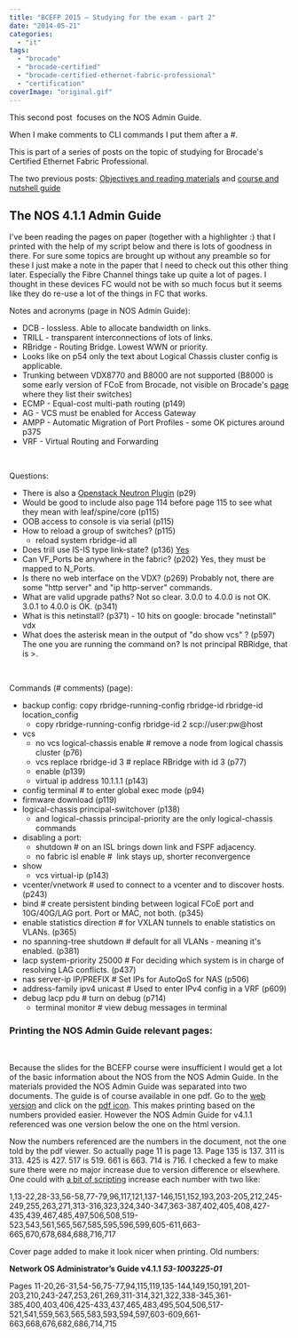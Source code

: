 ```yaml
---
title: "BCEFP 2015 – Studying for the exam - part 2"
date: "2014-05-21"
categories: 
  - "it"
tags: 
  - "brocade"
  - "brocade-certified"
  - "brocade-certified-ethernet-fabric-professional"
  - "certification"
coverImage: "original.gif"
---
```


This second post  focuses on the NOS Admin Guide.

When I make comments to CLI commands I put them after a #.

This is part of a series of posts on the topic of studying for Brocade's Certified Ethernet Fabric Professional.

The two previous posts: [Objectives and reading materials](http://www.guldmyr.com/blog/brocade-certified-ethernet-fabric-professional-2015-beta-exam/ "Brocade Certified Ethernet Fabric Professional 2015 Beta Exam") and [course and nutshell guide](http://www.guldmyr.com/blog/bcefp-2015-studying-for-the-exam/ "BCEFP 2015 – Studying for the exam")

## The NOS 4.1.1 Admin Guide

I've been reading the pages on paper (together with a highlighter :) that I printed with the help of my script below and there is lots of goodness in there. For sure some topics are brought up without any preamble so for these I just make a note in the paper that I need to check out this other thing later. Especially the Fibre Channel things take up quite a lot of pages. I thought in these devices FC would not be with so much focus but it seems like they do re-use a lot of the things in FC that works.

Notes and acronyms (page in NOS Admin Guide):

- DCB - lossless. Able to allocate bandwidth on links.
- TRILL - transparent interconnections of lots of links.
- RBridge - Routing Bridge. Lowest WWN or priority.
- Looks like on p54 only the text about Logical Chassis cluster config is applicable.
- Trunking between VDX8770 and B8000 are not supported (B8000 is some early version of FCoE from Brocade, not visible on Brocade's [page](http://www.brocade.com/products/all/switches/index.page) where they list their switches)
- ECMP - Equal-cost multi-path routing (p149)
- AG - VCS must be enabled for Access Gateway
- AMPP - Automatic Migration of Port Profiles - some OK pictures around p375
- VRF - Virtual Routing and Forwarding

 

Questions:

- There is also a [Openstack Neutron Plugin](https://wiki.openstack.org/wiki/Brocade-neutron-plugin "https://wiki.openstack.org/wiki/Brocade-neutron-plugin") (p29)
- Would be good to include also page 114 before page 115 to see what they mean with leaf/spine/core (p115)
- OOB access to console is via serial (p115)
- How to reload a group of switches? (p115)
    - reload system rbridge-id all
- Does trill use IS-IS type link-state? (p136) [Yes](http://en.wikipedia.org/wiki/TRILL_(computing) "on wikipedia")
- Can VF\_Ports be anywhere in the fabric? (p202) Yes, they must be mapped to N\_Ports.
- Is there no web interface on the VDX? (p269) Probably not, there are some "http server" and "ip http-server" commands.
- What are valid upgrade paths? Not so clear. 3.0.0 to 4.0.0 is not OK. 3.0.1 to 4.0.0 is OK. (p341)
- What is this netinstall? (p371) - 10 hits on google: brocade "netinstall" vdx
- What does the asterisk mean in the output of "do show vcs" ? (p597) The one you are running the command on? Is not principal RBRidge, that is >.

 

Commands (# comments) (page):

- backup config: copy rbridge-running-config rbridge-id rbridge-id location\_config
    - copy rbridge-running-config rbridge-id 2 scp://user:pw@host
- vcs
    - no vcs logical-chassis enable # remove a node from logical chassis cluster (p76)
    - vcs replace rbridge-id 3 # replace RBridge with id 3 (p77)
    - enable (p139)
    - virtual ip address 10.1.1.1 (p143)
- config terminal # to enter global exec mode (p94)
- firmware download (p119)
- logical-chassis principal-switchover (p138)
    - and logical-chassis principal-priority are the only logical-chassis commands
- disabling a port:
    - shutdown # on an ISL brings down link and FSPF adjacency.
    - no fabric isl enable #  link stays up, shorter reconvergence
- show
    - vcs virtual-ip (p143)
- vcenter/vnetwork # used to connect to a vcenter and to discover hosts. (p243)
- bind # create persistent binding between logical FCoE port and 10G/40G/LAG port. Port or MAC, not both. (p345)
- enable statistics direction # for VXLAN tunnels to enable statistics on VLANs. (p365)
- no spanning-tree shutdown # default for all VLANs - meaning it's enabled. (p381)
- lacp system-priority 25000 # For deciding which system is in charge of resolving LAG conflicts. (p437)
- nas server-ip IP/PREFIX # Set IPs for AutoQoS for NAS (p506)
- address-family ipv4 unicast # Used to enter IPv4 config in a VRF (p609)
- debug lacp pdu # turn on debug (p714)
    - terminal monitor # view debug messages in terminal

### Printing the NOS Admin Guide relevant pages:

 

Because the slides for the BCEFP course were insufficient I would get a lot of the basic information about the NOS from the NOS Admin Guide. In the materials provided the NOS Admin Guide was separated into two documents. The guide is of course available in one pdf. Go to the [web version](http://www.brocade.com/downloads/documents/html_product_manuals/NOS_411_AG/index.html "html") and click on the [pdf icon](http://www.brocade.com/downloads/documents/product_manuals/B_VDX/NOS_AdminGuide_v411.pdf "http://www.brocade.com/downloads/documents/product_manuals/B_VDX/NOS_AdminGuide_v411.pdf"). This makes printing based on the numbers provided easier. However the NOS Admin Guide for v4.1.1 referenced was one version below the one on the html version.

Now the numbers referenced are the numbers in the document, not the one told by the pdf viewer. So actually page 11 is page 13. Page 135 is 137. 311 is 313. 425 is 427. 517 is 519. 661 is 663. 714 is 716. I checked a few to make sure there were no major increase due to version difference or elsewhere. One could with [a bit of scripting](http://guldmyr.com/scripts/increasevalueofeachentry.py "python script") increase each number with two like:

1,13-22,28-33,56-58,77-79,96,117,121,137-146,151,152,193,203-205,212,245-249,255,263,271,313-316,323,324,340-347,363-387,402,405,408,427-435,439,467,485,497,506,508,519-523,543,561,565,567,585,595,596,599,605-611,663-665,670,678,684,688,716,717

Cover page added to make it look nicer when printing. Old numbers:

**Network OS Administrator’s Guide v4.1.1 _53-1003225-01_**

Pages 11-20,26-31,54-56,75-77,94,115,119,135-144,149,150,191,201-203,210,243-247,253,261,269,311-314,321,322,338-345,361-385,400,403,406,425-433,437,465,483,495,504,506,517-521,541,559,563,565,583,593,594,597,603-609,661-663,668,676,682,686,714,715
